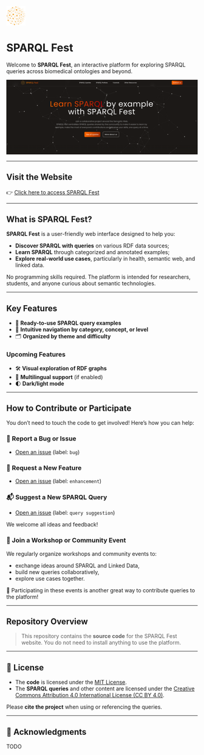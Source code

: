 <img src="./src/assets/logo.png" alt="SPARQL Fest Logo" width="50" />

# SPARQL Fest

Welcome to **SPARQL Fest**, an interactive platform for exploring SPARQL queries across biomedical ontologies and beyond.

![Website Screenshot](./src//assets/images/website-screenshot.png)

---

## Visit the Website

👉 [Click here to access SPARQL Fest](https://caloyko.github.io/Sparql-fest)

---

## What is SPARQL Fest?

**SPARQL Fest** is a user-friendly web interface designed to help you:
- **Discover SPARQL with queries** on various RDF data sources;
- **Learn SPARQL** through categorized and annotated examples;
- **Explore real-world use cases**, particularly in health, semantic web, and linked data.

No programming skills required. The platform is intended for researchers, students, and anyone curious about semantic technologies.

---

## Key Features

- 🧪 **Ready-to-use SPARQL query examples**
- 🧭 **Intuitive navigation by category, concept, or level**
- 🗂️ **Organized by theme and difficulty**

### Upcoming Features
- 🛠️ **Visual exploration of RDF graphs**
- 🧩 **Multilingual support** (if enabled)
- 🌓 **Dark/light mode**

---

## How to Contribute or Participate

You don’t need to touch the code to get involved! Here’s how you can help:

### 🔧 Report a Bug or Issue  
- [Open an issue](https://github.com/your-repo/sparql-fest/issues) (label: `bug`)

### 🌟 Request a New Feature  
- [Open an issue](https://github.com/your-repo/sparql-fest/issues) (label: `enhancement`)

### 📬 Suggest a New SPARQL Query  
- [Open an issue](https://github.com/your-repo/sparql-fest/issues) (label: `query suggestion`)

We welcome all ideas and feedback!

### 🤝 Join a Workshop or Community Event  
We regularly organize workshops and community events to:
- exchange ideas around SPARQL and Linked Data,
- build new queries collaboratively,
- explore use cases together.

🧩 Participating in these events is another great way to contribute queries to the platform!

---

## Repository Overview

> This repository contains the **source code** for the SPARQL Fest website. You do not need to install anything to use the platform.

---

## 📜 License


- The **code** is licensed under the [MIT License](LICENSE).
- The **SPARQL queries** and other content are licensed under the [Creative Commons Attribution 4.0 International License (CC BY 4.0)](https://creativecommons.org/licenses/by/4.0/).

Please **cite the project** when using or referencing the queries.

---

## 🙌 Acknowledgments

TODO


